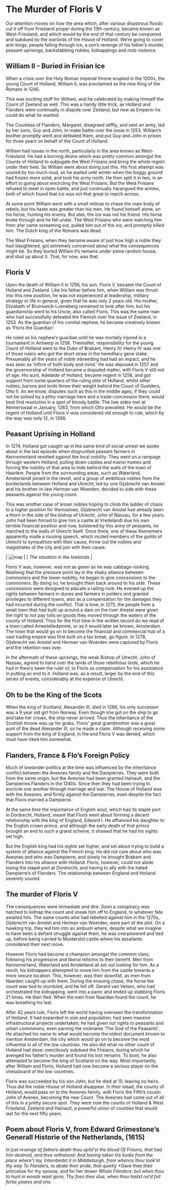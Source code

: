 # The Murder of Floris V

Our attention moves on how the area which, after various disastrous floods cut it off from Friesland proper during the 13th century, became known as West-Friesland, and which would by the end of that century be conquered and subdued by the warlords of the House of Holland. We’re going to cover anti-kings, people falling through ice, a son’s revenge of his father’s murder, peasant uprisings, backstabbing nobles, kidnappings and mob violence.

## William II - Buried in Frisian Ice

When a crisis over the Holy Roman imperial throne erupted in the 1200s, the young Count of Holland, William II, was proclaimed as the new King of the Romans in 1246.

This was exciting stuff for William, and he celebrated by making himself the Count of Zeeland as well. This was a handy little trick, as Holland and Flanders were continually in dispute over Zeeland, but now as Emperor he could do what he wanted.

The Countess of Flanders, Margaret, disagreed stiffly, and sent an army, led by her sons, Guy and John, to make battle over the issue in 1253. William’s brother promptly went and defeated them, and put Guy and John in prison for three years on behalf of the Count of Holland.

William had issues in the north, particularly in the area known as West-Friesland. He had a burning desire which was pretty common amongst the Counts of Holland to subjugate the West Frisians and bring the whole region under their heel. So William went about doing just this. His first attempt was soured by too much mud, so he waited until winter when the boggy ground had frozen more solid, and took his army north. He then split it in two, in an effort to going about encircling the West Frisians. But the West Frisians refused to meet in open battle, and just continually harangued the armies, both of which found that ice was not that great to march across.

At some point William went with a small retinue to chase the main body of rebels, but his haste was greater than his men. He found himself alone, on his horse, hunting his enemy. But alas, the ice was not his friend. His horse broke through and he fell under. The West Frisians who were watching him from afar came screaming out, pulled him out of the ice, and promptly killed him. The Dutch king of the Romans was dead.

The West Frisians, when they became aware of just how high a noble they had slaughtered, got extremely concerned about what the consequences might be. So they buried William II’s remains under some random house, and shut up about it. That, for now, was that.

## Floris V

Upon the death of William II in 1256, his son, Floris V, became the Count of Holland and Zeeland. Like his father before him, when William was thrust into this new position, he was not experienced at leadership, military strategy or life in general, given that he was only 2 years old. His mother, Elizabeth of Brunswick-Lueneberg remained to look after him, but his guardianship went to his Uncle, also called Floris. This was the same man who had successfully defeated the Flemish over the issue of Zeeland, in 1253. As the guardian of his comital nephew, he became creatively known as ‘Floris the Guardian'.

He ruled as his nephew’s guardian until he was mortally injured in a tournament in Antwerp in 1258. Thereafter, responsibility for the young Count of Holland went to the Duke of Brabant, Henry IV. Henry IV was one of those rulers who got the short straw in the hereditary gene stake. Presumably all the years of noble inbreeding had had an impact, and he was seen as ‘infirm of both body and mind.’ He was deposed in 1257 and the governorship of Holland became a disputed matter, with Floris V still not of age. His aunt, Adelaide of Holland, became regent in 1258, and got support from some quarters of the ruling elite of Holland, whilst other nobles, barons and lords threw their weight behind the Count of Guelders, Otto II. As we know, disputes such as this in the middle ages, if they could not be solved by a pithy marriage here and a trade-concession there, would best find resolution in a spot of bloody battle. The two sides met at Reimerswaal in January, 1263, from which Otto prevailed. He would be the regent of Holland until Floris V was considered old enough to rule, which by the way was only 12, in 1266.

## Peasant Uprising in Holland

In 1274, Holland got caught up in the same kind of social unrest we spoke about in the last episode when disgruntled peasant farmers in Kennemerland revolted against the local nobility. They went on a rampage through western Holland, pulling down castles and manor homes and forcing the nobility of that area to hide behind the walls of the town of Haarlem. People from the surrounding areas, such as Waterland, Amsterlandt joined in the revolt, and a group of ambitious nobles from the borderlands between Holland and Utrecht, led by one Gijsbrecht van Amstel and his brother-in-law Herman van Woerden, decided to side with these peasants against the young count.

This was another case of lesser nobles hoping to climb the ladder of chaos to a higher position for themselves. Gijsbrecht van Amstel had already been a thorn in the side of the bishop of Utrecht, John of Nassau, for a few years. John had been forced to give him a castle at Vredelandt due his own terrible financial position and now, bolstered by this army of peasants, he marched to the walls of Utrecht itself. Once there, one of these Kennemers apparently made a rousing speech, which incited members of the guilds of Utrecht to sympathize with their cause, throw out the nobles and magistrates of the city and join with their cause.

| ![map](images/provinces-floris.jpg) |
| *The situation in the lowlands* |

Floris V was, however, was not as green as he was cabbage-looking. Realising that the pressure point lay in the shaky alliance between commoners and the lower-nobility, he began to give concessions to the commoners. By doing so, he brought them back around to his side. These concessions were designed to placate a railing mob. He evened up the rights between farmers in dunes and farmers in polders and granted privileges to different towns, also as a compensation for the damages they had incurred during the conflict. That is how, in 1275, the people from a small town that had built up around a dam on the river Amstel were given the right to not pay tolls on goods they moved through the waters of the county of Holland. Thus for the first time in the written record do we read of a town called Amestelledamme, or as it would later be known, Amsterdam. The town that would go on to become the financial and commercial hub of a vast trading empire was first built on a tax break, go figure. In 1278, Gijsbrecht van Amstel and Herman van Woerden were captured by Floris and the rebellion was over.

In the aftermath of these uprisings, the weak Bishop of Utrecht, John of Nassau, agreed to hand over the lands of those rebellious lords, which he had in theory been the ruler of, to Floris as compensation for his assistance in putting an end to it. Holland was, as a result, larger by the end of this series of events, considerably at the expense of Utrecht.

## Oh to be the King of the Scots

When the king of Scotland, Alexander III, died in 1286, his only successor was a 9 year old girl from Norway. Even though she got on the ship to go and take her crown, the ship never arrived. Thus the inheritance of the Scottish throne was up for grabs. Floris’ great grandmother was a great aunt of the dead Alexander III, so he made a claim. Although receiving some support from the king of England, in the end Floris V was denied, which must have irked him somewhat.

## Flanders, France & Flo’s Foreign Policy

Much of lowlander politics at the time was influenced by the inheritance conflict between the Avesnes family and the Dampierres. They were both from the same origin, but the Avesnes had been granted Hainault, and the Dampierres Flanders in the 1240s. Since then they had been trying to encircle one another through marriage and war. The House of Holland was with the Avesnes, and firmly against the Dampierres, even despite the fact that Floris married a Dampierre.

At the same time the importance of English wool, which had its staple port in Dordrecht, Holland, meant that Floris went about forming a decent relationship with the king of England, Edward I. He affianced his daughter to the English crown prince, and although the early death of that prince brought an end to such a grand scheme, it showed that he had his sights set high.

But the English king had his sights set higher, and set about trying to build a system of alliance against the French king. He did not care about who was Avesnes and who was Dampierre, and slowly he brought Brabant and Flanders into his alliance with Holland. Floris, however, could not abide losing the stapel port at Dordrecht, and having to ally with the hated Dampierre’s of Flanders. The relationship between England and Holland severely soured.

## The murder of Floris V

The consequences were immediate and dire. Soon a conspiracy was hatched to kidnap the count and sneak him off to England, to whatever fate awaited him. The same counts who had rebelled against him in the 1270s, Gijsbrecht van Amstel and Herman van Woerden, were part of the plot. On a hawking trip, they led him into an ambush where, despite what we imagine to have been a defiant struggle against them, he was overpowered and tied up, before being carried to Muiderslot castle where his assailants considered their next move.

However Floris had become a champion amongst the common class, following his progressive and liberal reforms to their benefit. Men from Kennemerland, Waterland and Amstelland all set out looking for him. As a result, his kidnappers attempted to move him from the castle towards a more secure location. This, however, was their downfall, as men from Naarden caught up with them. During the ensuing chase, the horse the count was tied to stumbled, and he fell off. Gerard van Velsen, who had orchestrated the kidnapping, went into a panic and ended up stabbing Floris 21 times. He then fled. When the men from Naarden found the count, he was breathing his last.

After 42 years rule, Floris left the world having overseen the transformation of Holland. It had expanded in size and population; had seen massive infrastructural projects undertaken; he had given out rights to peasants and urban commoners, even earning the nickname ‘The God of the Peasants’. He attached his name to what would become the oldest document known to mention Amsterdam, the city which would go on to become the most influential in all of the low countries. He also did what no other count of Holland had done: mercilessly subdued the Frisians, during which he avenged his father’s murder and found his lost remains. To boot, he also attempted to become the king of Scotland on the way.  Most importantly, after William and Floris, Holland had now become a serious player on the chessboard of the low countries.

Floris was succeeded by his son John, but he died at 15, leaving no heirs. Thus did the noble House of Holland disappear. In their stead, the county of Holland, would pass on to the Avesnes family, with Floris the Fifth’s cousin John of Avenes, becoming the new Count. The Avesnes had come out of all of this in a pretty secure spot. They were now the counts of Holland & West Friesland, Zeeland and Hainault, a powerful union of counties that would last for the next fifty years.

## Poem about Floris V, from Edward Grimestone’s Generall Historie of the Netherlands,  (1615)

*In just revenge of fathers death thou spild'st the blood*
*Of Frisons, that had him destroid, and thee withstood:*
*And having taken his bodie from the place where't lay,*
*Intombedst it in Middleburgh, from whence thou took'st thy way*
*To Flanders, to abate their pride, that quietly*
*Gave thee their princesse for thy spouse, and for her dower
*Whole Flanders: but when thou to hunt in woods wast gone,*
*Thy foes thee slue, when thou hadst rul'd full fortie yeares and one.*
